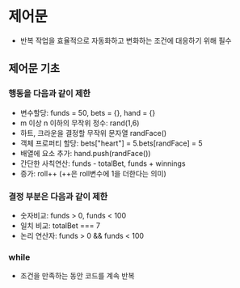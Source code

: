 # 제어문

* 반복 작업을 효율적으로 자동화하고 변화하는 조건에 대응하기 위해 필수

## 제어문 기초

### 행동을 다음과 같이 제한

* 변수할당: funds = 50, bets = {}, hand = {}
* m 이상 n 이하의 무작위 정수: rand(1,6)
* 하트, 크라운을 결정할 무작위 문자열 randFace()
* 객체 프로퍼티 할당: bets["heart"] = 5.bets[randFace] = 5
* 배열에 요소 추가: hand.push(randFace())
* 간단한 사칙연산: funds - totalBet, funds + winnings
* 증가: roll++ (++은 roll변수에 1을 더한다는 의미)

### 결정 부분은 다음과 같이 제한

* 숫자비교: funds > 0, funds < 100
* 일치 비교: totalBet === 7
* 논리 연산자: funds > 0 && funds < 100

### while

* 조건을 만족하는 동안 코드를 계속 반복